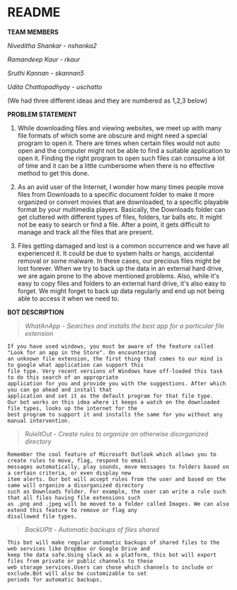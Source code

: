 # README

**TEAM MEMBERS**

 *Niveditha Shankar - nshanka2*

 *Ramandeep Kaur - rkaur*

 *Sruthi Kannan - skannan5*

 *Udita Chattopadhyay - uschatto*
 
 
 (We had three different ideas and they are numbered as 1,2,3 below)
 
 
**PROBLEM STATEMENT**
1) While downloading files and viewing websites, we meet up with many file formats of which some are obscure and might need a special program to open it. There are times when certain files would not auto open and the computer might not be able to find a suitable application to open it. Finding the right program to open such files can consume a lot of time and it can be a little cumbersome when there is no effective method to get this done.


2) As an avid user of the Internet, I wonder how many times people move files from Downloads to a specific document folder to make it more organized or convert movies that are downloaded, to a specific playable format by your multimedia players. Basically, the Downloads folder can get cluttered with different types of files, folders, tar balls etc. It might not be easy to search or find a file. After a point, it gets difficult to manage and track all the files that are present. 


3) Files getting damaged and lost is a common occurrence and we have all experienced it. It could be due to system halts or hangs, accidental removal or some malware. In these cases, our precious files might be lost forever. When we try to back up the data in an external hard drive, we are again prone to the above mentioned problems. Also, while it's easy to copy files and folders to an external hard drive, it's also easy to forget. We might forget to back up data regularly and end up not being able to access it when we need to. 




**BOT DESCRIPTION**
> *WhatAnApp - Searches and installs the best app for a particular file extension*

    If you have used windows, you must be aware of the feature called "Look for an app in the Store". On encountering 
    an unknown file extension, the first thing that comes to our mind is to google what application can support this 
    file type. Very recent versions of Windows have off-loaded this task to do this search of an appropriate 
    application for you and provide you with the suggestions. After which you can go ahead and install that 
    application and set it as the default program for that file type.
    Our bot works on this idea where it keeps a watch on the downloaded file types, looks up the internet for the 
    best program to support it and installs the same for you without any manual intervention.

> *RuleItOut - Create rules to organize an otherwise disorganized directory*

    Remember the cool feature of Microsoft Outlook which allows you to create rules to move, flag, respond to email 
    messages automatically, play sounds, move messages to folders based on a certain criteria, or even display new 
    item alerts. Our bot will accept rules from the user and based on the same will organize a disorganized directory 
    such as Downloads folder. For example, the user can write a rule such that all files having file extensions such 
    as .png and .jpeg will be moved to a folder called Images. We can also extend this feature to remove or flag any 
    disallowed file types.

> *BackUPIt - Automatic backups of files shared*

    This bot will make regular automatic backups of shared files to the web services like DropBox or Google Drive and
    keep the data safe.Using slack as a platform, this bot will export files from private or public channels to these 
    web storage services.Users can chose which channels to include or exclude.Bot will also be customizable to set 
    periods for automatic backups.
